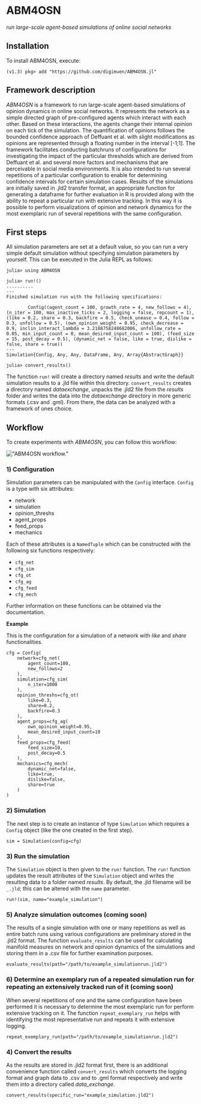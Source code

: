 # ABM4OSN

*run large-scale agent-based simulations of online social networks*  


## Installation

To install ABM4OSN, execute:  

`(v1.3) pkg> add "https://github.com/digimuen/ABM4OSN.jl"`


## Framework description

*ABM4OSN* is a framework to run large-scale agent-based simulations of opinion dynamics in online social networks. It represents the network as a simple directed graph of pre-configured agents which interact with each other. Based on these interactions, the agents change their internal opinion on each tick of the simulation. The quantification of opinions follows the bounded confidence approach of Deffuant et al. with slight modifications as opinions are represented through a floating number in the interval \[-1;1\]. The framework facilitates conducting batchruns of configurations for investigating the impact of the particular thresholds which are derived from Deffuant et al. and several more factors and mechanisms that are perceivable in social media environments. It is also intended to run several repetitions of a particular configuration to enable for determining confidence intervals for certain simulation cases. Results of the simulations are initially saved in .jld2 transfer format, an appropriate function for generating a dataframe for further evaluation in R is provided along with the ability to repeat a particular run with extensive tracking. In this way it is possible to perform visualizations of opinion and network dynamics for the most exemplaric run of several repetitions with the same configuration.


## First steps

All simulation parameters are set at a default value, so you can run a very simple default simulation without specifying simulation parameters by yourself. This can be executed in the Julia REPL as follows:

```
julia> using ABM4OSN

julia> run!()
..........
---
Finished simulation run with the following specifications:

        Config((agent_count = 100, growth_rate = 4, new_follows = 4), (n_iter = 100, max_inactive_ticks = 2, logging = false, repcount = 1), (like = 0.2, share = 0.3, backfire = 0.5, check_unease = 0.4, follow = 0.3, unfollow = 0.5), (own_opinion_weight = 0.95, check_decrease = 0.9, inclin_interact_lambda = 3.2188758248682006, unfollow_rate = 0.05, min_input_count = 0, mean_desired_input_count = 100), (feed_size = 15, post_decay = 0.5), (dynamic_net = false, like = true, dislike = false, share = true))
---
Simulation{Config, Any, Any, DataFrame, Any, Array{AbstractGraph}}

julia> convert_results()
```

The function `run!` will create a directory named *results* and write the default simulation results to a .jld file within this directory. `convert_results` creates a directory named *dataexchange*, unpacks the .jld2 file from the *results* folder and writes the data into the *dataexchange* directory in more generic formats (.csv and .gml). From there, the data can be analyzed with a framework of ones choice.

## Workflow

To create experiments with *ABM4OSN*, you can follow this workflow:

!["ABM4OSN workflow."](https://github.com/digimuen/ABM4OSN.jl/blob/workflow-guide/img/workflow.png)



### 1) Configuration

Simulation parameters can be manipulated with the `Config` interface. `Config` is a type with six attributes:

  * network
  * simulation
  * opinion_threshs
  * agent_props
  * feed_props
  * mechanics

Each of these attributes is a `NamedTuple` which can be constructed with the following six functions respectively:

  * `cfg_net`
  * `cfg_sim`
  * `cfg_ot`
  * `cfg_ag`
  * `cfg_feed`
  * `cfg_mech`

Further information on these functions can be obtained via the documentation.

**Example**

This is the configuration for a simulation of a network with *like* and *share* functionalities.

```
cfg = Config(
    network=cfg_net(
        agent_count=100,
        new_follows=2
    ),
    simulation=cfg_sim(
        n_iter=1000
    ),
    opinion_threshs=cfg_ot(
        like=0.3,
        share=0.2,
        backfire=0.3
    ),
    agent_props=cfg_ag(
        own_opinion_weight=0.95,
        mean_desired_input_count=10
    ),
    feed_props=cfg_feed(
        feed_size=10,
        post_decay=0.5
    ),
    mechanics=cfg_mech(
        dynamic_net=false,
        like=true,
        dislike=false,
        share=true
    )
)
```

### 2) Simulation

The next step is to create an instance of type `Simulation` which requires a `Config` object (like the one created in the first step).

```
sim = Simulation(config=cfg)
```

### 3) Run the simulation

The `Simulation` object is then given to the `run!` function. The `run!` function updates the result attributes of the `Simulation` object and writes the resulting data to a folder named *results*. By default, the .jld filename will be `_.jld`; this can be altered with the `name` parameter.

```
run!(sim, name="example_simulation")
```

### 5) Analyze simulation outcomes (coming soon)

The results of a single simulation with one or many repetitions as well as entire batch runs using various configurations are preliminary stored in the .jld2 format. The function `evaluate_results` can be used for calculating manifold measures on network and opinion dynamics of the simulations and storing them in a .csv file for further examination purposes.

```
evaluate_results(path="/path/to/example_simulationrun.jld2")
```

### 6) Determine an exemplary run of a repeated simulation run for repeating an extensively tracked run of it (coming soon)

When several repetitions of one and the same configuration have been performed it is necessary to determine the most exemplaric run for perform extensive tracking on it. The function `repeat_exemplary_run` helps with identifying the most representative run and repeats it with extensive logging.

```
repeat_exemplary_run(path="/path/to/example_simulationrun.jld2")
```

### 4) Convert the results

As the results are stored in .jld2 format first, there is an additional convenience function called `convert_results` which converts the logging format and graph data to .csv and to .gml format respectively and write them into a directory called *data_exchange*.

```
convert_results(specific_run="example_simulation.jld2")
```
